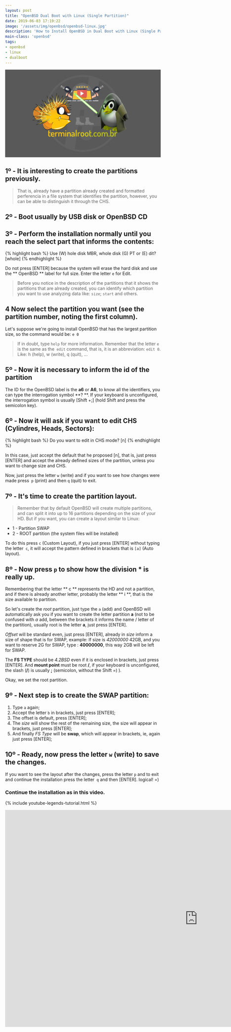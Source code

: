 ```yaml
---
layout: post
title: "OpenBSD Dual Boot with Linux (Single Partition)"
date: 2019-06-03 17:19:22
image: '/assets/img/openbsd/openbsd-linux.jpg'
description: 'How to Install OpenBSD in Dual Boot with Linux (Single Partition)'
main-class: 'openbsd'
tags:
- openbsd
- linux
- dualboot
---
```


![OpenBSD Dual Boot with Linux](/assets/img/openbsd/openbsd-linux.jpg)

## 1º - It is interesting to create the partitions previously.

> That is, already have a partition already created and formatted perferencia in a file system that identifies the partition, however, you can be able to distinguish it through the CHS.

## 2º - Boot usually by USB disk or OpenBSD CD

## 3º - Perform the installation normally until you reach the select part that informs the contents:

{% highlight bash %}
Use (W) hole disk MBR, whole disk (G) PT or (E) dit? [whole]
{% endhighlight %}

Do not press [ENTER] because the system will erase the hard disk and use the ** OpenBSD ** label for full size. Enter the letter `e` for Edit.

> Before you notice in the description of the partitions that it shows the partitions that are already created, you can identify which partition you want to use analyzing data like: `size`; `start` and others.

## 4 Now select the partition you want (see the partition number, noting the first column).

Let's suppose we're going to install OpenBSD that has the largest partition size, so the command would be: `e 0`

> If in doubt, type `help` for more information. Remember that the letter `e` is the same as the` edit` command, that is, it is an abbreviation: `edit 0`. Like: h (help), w (write), q (quit), ...

## 5º - Now it is necessary to inform the **id** of the partition

The ID for the OpenBSD label is the **a6** or **A6**, to know all the identifiers, you can type the interrogation symbol **? **. If your keyboard is unconfigured, the interrogation symbol is usually [Shift +;] (hold Shift and press the semicolon key).


## 6º - Now it will ask if you want to edit CHS (Cylindres, Heads, Sectors):

{% highlight bash %}
Do you want to edit in CHS mode? [n]
{% endhighlight %}

In this case, just accept the default that he proposed [n], that is, just press [ENTER] and accept the already defined sizes of the partition, unless you want to change size and CHS.

Now, just press the letter `w` (write) and if you want to see how changes were made press` p` (print) and then `q` (quit) to exit.

## 7º - It's time to create the partition layout. 

> Remember that by default OpenBSD will create multiple partitions, and can split it into up to 16 partitions depending on the size of your HD. But if you want, you can create a layout similar to Linux:

+ 1 - Partition SWAP
+ 2 - ROOT partition (the system files will be installed)

To do this press `c` (Custom Layout), if you just press [ENTER] without typing the letter` c`, it will accept the pattern defined in brackets that is `[a]` (Auto layout).

## 8º - Now press `p` to show how the division * is really up.

Remembering that the letter ** c ** represents the HD and not a partition, and if there is already another letter, probably the letter ** i **, that is the size available to partition.

So let's create the *root* partition, just type the `a` (add) and OpenBSD will automatically ask you if you want to create the letter partition **a** (not to be confused with *a* add, between the brackets it informs the name / letter of the partition), usually root is the letter **a**, just press [ENTER]. 

*Offset* will be standard even, just press [ENTER], already in *size* inform a size of shape that is for SWAP, example: If size is *42000000* 42GB, and you want to reserve 2G for SWAP, type : **40000000**, this way 2GB will be left for SWAP. 

The **FS TYPE** should be *4.2BSD* even if it is enclosed in brackets, just press [ENTER]. And **mount point** must be root **/**, if your keyboard is unconfigured, the slash (**/**) is usually **;** (semicolon, without the Shift =) ).

Okay, we set the root partition.

## 9º - Next step is to create the SWAP partition:

1. Type `a` again;
2. Accept the letter `b` in brackets, just press [ENTER];
3. The offset is default, press [ENTER];
4. The *size* will show the rest of the remaining size, the size will appear in brackets, just press [ENTER];
5. And finally *FS Type* will be **swap**, which will appear in brackets, ie, again just press [ENTER];

## 10º -  Ready, now press the letter `w` (write) to save the changes.

If you want to see the layout after the changes, press the letter `p` and to exit and continue the installation press the letter` q` and then [ENTER]. logical! =)

### Continue the installation as in this video.

{% include youtube-legends-tutorial.html %}

<iframe width = "1246" height = "701" src = "https://www.youtube.com/embed/3OVsq9quYNQ" frameborder = "0" allow = "accelerometer; autoplay; encrypted-media; gyroscope; picture-in -picture "allowfullscreen> </ iframe>

### I hope that you enjoyed.

Comment and share!
